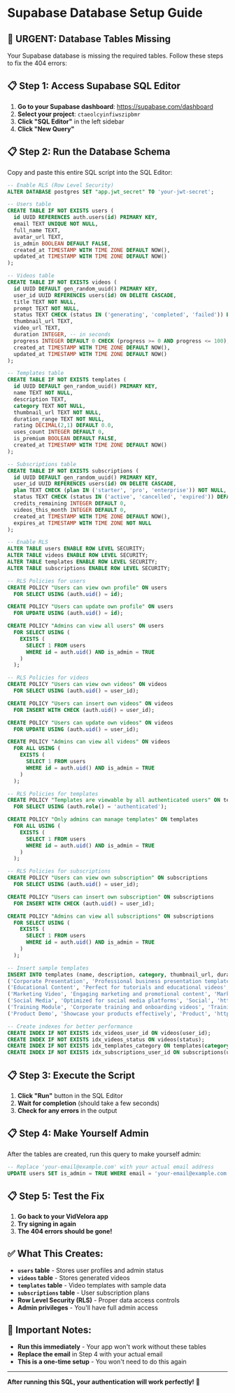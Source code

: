 # Supabase Database Setup Guide

## 🚨 **URGENT: Database Tables Missing**

Your Supabase database is missing the required tables. Follow these steps to fix the 404 errors:

## 📋 **Step 1: Access Supabase SQL Editor**

1. **Go to your Supabase dashboard**: https://supabase.com/dashboard
2. **Select your project**: `ctaeolcyinfiwszipbmr`
3. **Click "SQL Editor"** in the left sidebar
4. **Click "New Query"**

## 📋 **Step 2: Run the Database Schema**

Copy and paste this entire SQL script into the SQL Editor:

```sql
-- Enable RLS (Row Level Security)
ALTER DATABASE postgres SET "app.jwt_secret" TO 'your-jwt-secret';

-- Users table
CREATE TABLE IF NOT EXISTS users (
  id UUID REFERENCES auth.users(id) PRIMARY KEY,
  email TEXT UNIQUE NOT NULL,
  full_name TEXT,
  avatar_url TEXT,
  is_admin BOOLEAN DEFAULT FALSE,
  created_at TIMESTAMP WITH TIME ZONE DEFAULT NOW(),
  updated_at TIMESTAMP WITH TIME ZONE DEFAULT NOW()
);

-- Videos table
CREATE TABLE IF NOT EXISTS videos (
  id UUID DEFAULT gen_random_uuid() PRIMARY KEY,
  user_id UUID REFERENCES users(id) ON DELETE CASCADE,
  title TEXT NOT NULL,
  prompt TEXT NOT NULL,
  status TEXT CHECK (status IN ('generating', 'completed', 'failed')) DEFAULT 'generating',
  thumbnail_url TEXT,
  video_url TEXT,
  duration INTEGER, -- in seconds
  progress INTEGER DEFAULT 0 CHECK (progress >= 0 AND progress <= 100),
  created_at TIMESTAMP WITH TIME ZONE DEFAULT NOW(),
  updated_at TIMESTAMP WITH TIME ZONE DEFAULT NOW()
);

-- Templates table
CREATE TABLE IF NOT EXISTS templates (
  id UUID DEFAULT gen_random_uuid() PRIMARY KEY,
  name TEXT NOT NULL,
  description TEXT,
  category TEXT NOT NULL,
  thumbnail_url TEXT NOT NULL,
  duration_range TEXT NOT NULL,
  rating DECIMAL(2,1) DEFAULT 0.0,
  uses_count INTEGER DEFAULT 0,
  is_premium BOOLEAN DEFAULT FALSE,
  created_at TIMESTAMP WITH TIME ZONE DEFAULT NOW()
);

-- Subscriptions table
CREATE TABLE IF NOT EXISTS subscriptions (
  id UUID DEFAULT gen_random_uuid() PRIMARY KEY,
  user_id UUID REFERENCES users(id) ON DELETE CASCADE,
  plan TEXT CHECK (plan IN ('starter', 'pro', 'enterprise')) NOT NULL,
  status TEXT CHECK (status IN ('active', 'cancelled', 'expired')) DEFAULT 'active',
  credits_remaining INTEGER DEFAULT 0,
  videos_this_month INTEGER DEFAULT 0,
  created_at TIMESTAMP WITH TIME ZONE DEFAULT NOW(),
  expires_at TIMESTAMP WITH TIME ZONE NOT NULL
);

-- Enable RLS
ALTER TABLE users ENABLE ROW LEVEL SECURITY;
ALTER TABLE videos ENABLE ROW LEVEL SECURITY;
ALTER TABLE templates ENABLE ROW LEVEL SECURITY;
ALTER TABLE subscriptions ENABLE ROW LEVEL SECURITY;

-- RLS Policies for users
CREATE POLICY "Users can view own profile" ON users
  FOR SELECT USING (auth.uid() = id);

CREATE POLICY "Users can update own profile" ON users
  FOR UPDATE USING (auth.uid() = id);

CREATE POLICY "Admins can view all users" ON users
  FOR SELECT USING (
    EXISTS (
      SELECT 1 FROM users 
      WHERE id = auth.uid() AND is_admin = TRUE
    )
  );

-- RLS Policies for videos
CREATE POLICY "Users can view own videos" ON videos
  FOR SELECT USING (auth.uid() = user_id);

CREATE POLICY "Users can insert own videos" ON videos
  FOR INSERT WITH CHECK (auth.uid() = user_id);

CREATE POLICY "Users can update own videos" ON videos
  FOR UPDATE USING (auth.uid() = user_id);

CREATE POLICY "Admins can view all videos" ON videos
  FOR ALL USING (
    EXISTS (
      SELECT 1 FROM users 
      WHERE id = auth.uid() AND is_admin = TRUE
    )
  );

-- RLS Policies for templates
CREATE POLICY "Templates are viewable by all authenticated users" ON templates
  FOR SELECT USING (auth.role() = 'authenticated');

CREATE POLICY "Only admins can manage templates" ON templates
  FOR ALL USING (
    EXISTS (
      SELECT 1 FROM users 
      WHERE id = auth.uid() AND is_admin = TRUE
    )
  );

-- RLS Policies for subscriptions
CREATE POLICY "Users can view own subscription" ON subscriptions
  FOR SELECT USING (auth.uid() = user_id);

CREATE POLICY "Users can insert own subscription" ON subscriptions
  FOR INSERT WITH CHECK (auth.uid() = user_id);

CREATE POLICY "Admins can view all subscriptions" ON subscriptions
  FOR SELECT USING (
    EXISTS (
      SELECT 1 FROM users 
      WHERE id = auth.uid() AND is_admin = TRUE
    )
  );

-- Insert sample templates
INSERT INTO templates (name, description, category, thumbnail_url, duration_range, rating, uses_count, is_premium) VALUES
('Corporate Presentation', 'Professional business presentation template', 'Business', 'https://d64gsuwffb70l.cloudfront.net/68d353f7219af5c54a6ed682_1758680209912_5bcd63f1.webp', '2-5 min', 4.8, 1250, false),
('Educational Content', 'Perfect for tutorials and educational videos', 'Education', 'https://d64gsuwffb70l.cloudfront.net/68d353f7219af5c54a6ed682_1758680211668_b19ab66e.webp', '3-8 min', 4.9, 980, false),
('Marketing Video', 'Engaging marketing and promotional content', 'Marketing', 'https://d64gsuwffb70l.cloudfront.net/68d353f7219af5c54a6ed682_1758680213545_8e20321b.webp', '1-3 min', 4.7, 2100, true),
('Social Media', 'Optimized for social media platforms', 'Social', 'https://d64gsuwffb70l.cloudfront.net/68d353f7219af5c54a6ed682_1758680215293_9001ac84.webp', '30s-2 min', 4.6, 3200, false),
('Training Module', 'Corporate training and onboarding videos', 'Training', 'https://d64gsuwffb70l.cloudfront.net/68d353f7219af5c54a6ed682_1758680217291_3d244e0b.webp', '5-10 min', 4.8, 750, true),
('Product Demo', 'Showcase your products effectively', 'Product', 'https://d64gsuwffb70l.cloudfront.net/68d353f7219af5c54a6ed682_1758680219110_6c14e5f2.webp', '2-4 min', 4.9, 1800, false);

-- Create indexes for better performance
CREATE INDEX IF NOT EXISTS idx_videos_user_id ON videos(user_id);
CREATE INDEX IF NOT EXISTS idx_videos_status ON videos(status);
CREATE INDEX IF NOT EXISTS idx_templates_category ON templates(category);
CREATE INDEX IF NOT EXISTS idx_subscriptions_user_id ON subscriptions(user_id);
```

## 📋 **Step 3: Execute the Script**

1. **Click "Run"** button in the SQL Editor
2. **Wait for completion** (should take a few seconds)
3. **Check for any errors** in the output

## 📋 **Step 4: Make Yourself Admin**

After the tables are created, run this query to make yourself admin:

```sql
-- Replace 'your-email@example.com' with your actual email address
UPDATE users SET is_admin = TRUE WHERE email = 'your-email@example.com';
```

## 📋 **Step 5: Test the Fix**

1. **Go back to your VidVelora app**
2. **Try signing in again**
3. **The 404 errors should be gone!**

## ✅ **What This Creates:**

- **`users` table** - Stores user profiles and admin status
- **`videos` table** - Stores generated videos
- **`templates` table** - Video templates with sample data
- **`subscriptions` table** - User subscription plans
- **Row Level Security (RLS)** - Proper data access controls
- **Admin privileges** - You'll have full admin access

## 🚨 **Important Notes:**

- **Run this immediately** - Your app won't work without these tables
- **Replace the email** in Step 4 with your actual email
- **This is a one-time setup** - You won't need to do this again

---

**After running this SQL, your authentication will work perfectly!** 🚀
